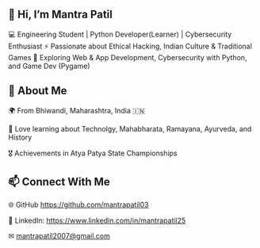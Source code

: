 ## 👋 Hi, I’m Mantra Patil

💻 Engineering Student | Python Developer(Learner) | Cybersecurity Enthusiast
⚡ Passionate about Ethical Hacking, Indian Culture & Traditional Games
🎯 Exploring Web & App Development, Cybersecurity with Python, and Game Dev (Pygame)

## 🚀 About Me

🌍 From Bhiwandi, Maharashtra, India 🇮🇳

📖 Love learning about Technolgy, Mahabharata, Ramayana, Ayurveda, and History

🎖 Achievements in Atya Patya State Championships


## 📫 Connect With Me

🌐 GitHub https://github.com/mantrapatil03

💼 LinkedIn: https://www.linkedin.com/in/mantrapatil25

✉ mantrapatil2007@gmail.com
